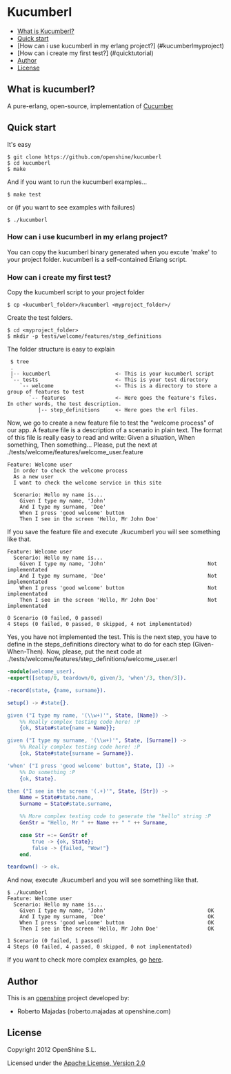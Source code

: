Kucumberl
=========

* [What is Kucumberl?](#about)
* [Quick start](#starthere)
 * [How can i use kucumberl in my erlang project?] (#kucumberlmyproject)
 * [How can i create my first test?] (#quicktutorial)
* [Author](#author)
* [License](#license)

## What is kucumberl? <a name="about"></a>

A pure-erlang, open-source, implementation of [Cucumber](http://cukes.info)

## Quick start <a name="starthere"></a>

It's easy

    $ git clone https://github.com/openshine/kucumberl
    $ cd kucumberl
    $ make

And if you want to run the kucumberl examples...

    $ make test

or (if you want to see examples with failures)

    $ ./kucumberl

### How can i use kucumberl in my erlang project? <a name="kucumberlmyproject"></a>

You can copy the kucumberl binary generated when you excute 'make' to your project folder. kucumberl is a self-contained Erlang script.

### How can i create my first test? <a name="quicktutorial"></a>

Copy the kucumberl script to your project folder

    $ cp <kucumberl_folder>/kucumberl <myproject_folder>/

Create the test folders.

    $ cd <myproject_folder>
    $ mkdir -p tests/welcome/features/step_definitions

The folder structure is easy to explain
 
     $ tree
     .
     |-- kucumberl                     <- This is your kucumberl script
     `-- tests                         <- This is your test directory
        `-- welcome                    <- This is a directory to store a group of features to test
           `-- features                <- Here goes the feature's files. In other words, the test description.
              |-- step_definitions     <- Here goes the erl files.

Now, we go to create a new feature file to test the "welcome process" of our app. 
A feature file is a description of a scenario in plain text. The format of this file is really easy to read and write:
Given a situation, When something, Then something...
Please, put the next at ./tests/welcome/features/welcome_user.feature

```feature
Feature: Welcome user
  In order to check the welcome process
  As a new user
  I want to check the welcome service in this site

  Scenario: Hello my name is...
    Given I type my name, 'John'
    And I type my surname, 'Doe'
    When I press 'good welcome' button
    Then I see in the screen 'Hello, Mr John Doe'

```

If you save the feature file and execute ./kucumberl you will see something like that.

```
Feature: Welcome user
  Scenario: Hello my name is...
    Given I type my name, 'John'                                 Not implementated
    And I type my surname, 'Doe'                                 Not implementated
    When I press 'good welcome' button                           Not implementated
    Then I see in the screen 'Hello, Mr John Doe'                Not implementated

0 Scenario (0 failed, 0 passed)
4 Steps (0 failed, 0 passed, 0 skipped, 4 not implementated)
```

Yes, you have not implemented the test. 
This is the next step, you have to define in the steps_definitions directory what to do for each step (Given-When-Then).
Now, please, put the next code at ./tests/welcome/features/step_definitions/welcome_user.erl

```erlang
-module(welcome_user).
-export([setup/0, teardown/0, given/3, 'when'/3, then/3]).

-record(state, {name, surname}).

setup() -> #state{}.

given ("I type my name, '(\\w+)'", State, [Name]) ->
    %% Really complex testing code here! :P
    {ok, State#state{name = Name}};

given ("I type my surname, '(\\w+)'", State, [Surname]) ->
    %% Really complex testing code here! :P
    {ok, State#state{surname = Surname}}.

'when' ("I press 'good welcome' button", State, []) ->
    %% Do something :P
    {ok, State}.

then ("I see in the screen '(.+)'", State, [Str]) ->
    Name = State#state.name,
    Surname = State#state.surname,

    %% More complex testing code to generate the "hello" string :P
    GenStr = "Hello, Mr " ++ Name ++ " " ++ Surname,

    case Str =:= GenStr of
        true -> {ok, State};
	    false -> {failed, "Wow!"}
    end.

teardown() -> ok.
```

And now, execute ./kucumberl and you will see something like that.

```
$ ./kucumberl 
Feature: Welcome user
  Scenario: Hello my name is...
    Given I type my name, 'John'                                 OK
    And I type my surname, 'Doe'                                 OK
    When I press 'good welcome' button                           OK
    Then I see in the screen 'Hello, Mr John Doe'                OK

1 Scenario (0 failed, 1 passed)
4 Steps (0 failed, 4 passed, 0 skipped, 0 not implementated)
```

If you want to check more complex examples, go [here](http://github.com/openshine/kucumberl/tree/master/examples).

## Author <a name="author"></a>

This is an [openshine](http://www.openshine.com) project developed by:
  * Roberto Majadas (roberto.majadas at openshine.com)

## License <a name="license"> ##

Copyright 2012 OpenShine S.L.

Licensed under the [Apache License, Version 2.0](http://www.apache.org/licenses/LICENSE-2.0)

